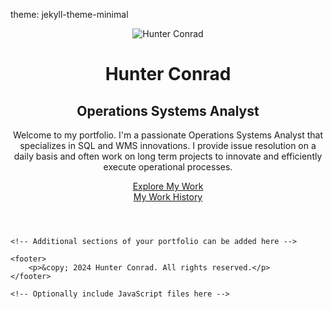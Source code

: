 
theme: jekyll-theme-minimal
<html lang="en">
<head>
    <meta charset="UTF-8">
    <meta name="viewport" content="width=device-width, initial-scale=1.0">
    <!-- Link your CSS file here if you have one -->
    <link rel="stylesheet" href="styles.css">
</head>
<body>
    <header class="hero-section">
        <div class="container">
            <div class="hero-content">
                <img src="profile.jpg" alt="Hunter Conrad" class="profile-photo">
                <h1>Hunter Conrad</h1>
                <h2>Operations Systems Analyst</h2>
                <p>Welcome to my portfolio. I'm a passionate Operations Systems Analyst that specializes in SQL and WMS innovations. I provide issue resolution on a daily basis and often work on long term projects to innovate and efficiently execute operational processes.</p>
                <div class="button-container">
                </div> <a href="#projects" class="cta-button">Explore My Work</a>
                </div> <a href="Work-History" class="cta-button">My Work History</a>
        </div>
    </header>

    <!-- Additional sections of your portfolio can be added here -->

    <footer>
        <p>&copy; 2024 Hunter Conrad. All rights reserved.</p>
    </footer>

    <!-- Optionally include JavaScript files here -->
</body>
</html>
